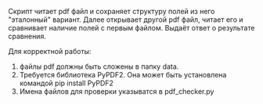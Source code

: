Скрипт читает pdf файл и сохраняет структуру полей из него "эталонный" вариант. Далее открывает другой pdf файл, читает его и сравнивает наличие полей с первым файлом. Выдаёт ответ о результате сравнения.

Для корректной работы:
1. файлы pdf должны быть сложены в папку data.
2. Требуется библиотека PyPDF2. Она может быть установлена командой pip install PyPDF2
3. Имена файлов для проверки указыватся в pdf_checker.py
